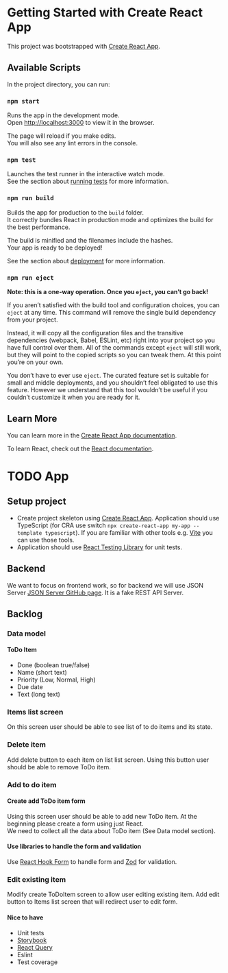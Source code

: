 # Getting Started with Create React App

This project was bootstrapped with [Create React App](https://github.com/facebook/create-react-app).

## Available Scripts

In the project directory, you can run:

### `npm start`

Runs the app in the development mode.\
Open [http://localhost:3000](http://localhost:3000) to view it in the browser.

The page will reload if you make edits.\
You will also see any lint errors in the console.

### `npm test`

Launches the test runner in the interactive watch mode.\
See the section about [running tests](https://facebook.github.io/create-react-app/docs/running-tests) for more information.

### `npm run build`

Builds the app for production to the `build` folder.\
It correctly bundles React in production mode and optimizes the build for the best performance.

The build is minified and the filenames include the hashes.\
Your app is ready to be deployed!

See the section about [deployment](https://facebook.github.io/create-react-app/docs/deployment) for more information.

### `npm run eject`

**Note: this is a one-way operation. Once you `eject`, you can’t go back!**

If you aren’t satisfied with the build tool and configuration choices, you can `eject` at any time. This command will remove the single build dependency from your project.

Instead, it will copy all the configuration files and the transitive dependencies (webpack, Babel, ESLint, etc) right into your project so you have full control over them. All of the commands except `eject` will still work, but they will point to the copied scripts so you can tweak them. At this point you’re on your own.

You don’t have to ever use `eject`. The curated feature set is suitable for small and middle deployments, and you shouldn’t feel obligated to use this feature. However we understand that this tool wouldn’t be useful if you couldn’t customize it when you are ready for it.

## Learn More

You can learn more in the [Create React App documentation](https://facebook.github.io/create-react-app/docs/getting-started).

To learn React, check out the [React documentation](https://reactjs.org/).

# TODO App

## Setup project

- Create project skeleton using [Create React App](https://create-react-app.dev/). Application should use TypeScript (for CRA use switch `npx create-react-app my-app --template typescript`). If you are familiar with other tools e.g. [Vite](https://vitejs.dev/) you can use those tools.
- Application should use [React Testing Library](https://testing-library.com/docs/react-testing-library/intro/) for unit tests.

## Backend

We want to focus on frontend work, so for backend we will use JSON Server [JSON Server GitHub page](https://github.com/typicode/json-server). It is a fake REST API Server.

## Backlog

### Data model

#### ToDo Item

- Done (boolean true/false)
- Name (short text)
- Priority (Low, Normal, High)
- Due date
- Text (long text)

### Items list screen

On this screen user should be able to see list of to do items and its state.

### Delete item

Add delete button to each item on list list screen. Using this button user should be able to remove ToDo item.

### Add to do item

#### Create add ToDo item form

Using this screen user should be able to add new ToDo item.
At the beginning please create a form using just React.  
We need to collect all the data about ToDo item (See Data model section).

#### Use libraries to handle the form and validation

Use [React Hook Form](https://react-hook-form.com/) to handle form and [Zod](https://github.com/colinhacks/zod) for validation.

### Edit existing item

Modify create ToDoItem screen to allow user editing existing item. Add edit button to Items list screen that will redirect user to edit form.

#### Nice to have

- Unit tests
- [Storybook](https://storybook.js.org/)
- [React Query](https://react-query-v3.tanstack.com/)
- Eslint
- Test coverage
